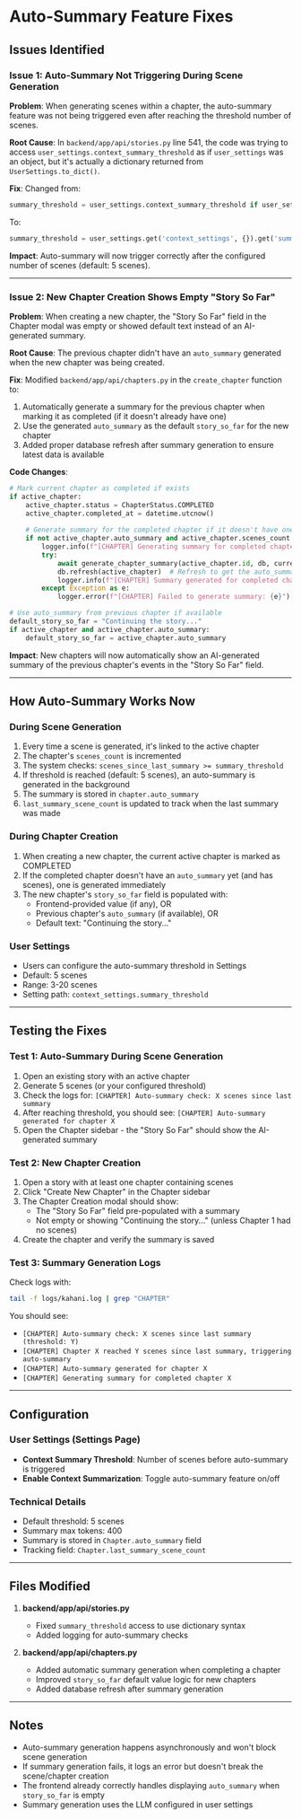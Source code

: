 # Auto-Summary Feature Fixes

## Issues Identified

### Issue 1: Auto-Summary Not Triggering During Scene Generation
**Problem**: When generating scenes within a chapter, the auto-summary feature was not being triggered even after reaching the threshold number of scenes.

**Root Cause**: In `backend/app/api/stories.py` line 541, the code was trying to access `user_settings.context_summary_threshold` as if `user_settings` was an object, but it's actually a dictionary returned from `UserSettings.to_dict()`.

**Fix**: Changed from:
```python
summary_threshold = user_settings.context_summary_threshold if user_settings else 5
```

To:
```python
summary_threshold = user_settings.get('context_settings', {}).get('summary_threshold', 5) if user_settings else 5
```

**Impact**: Auto-summary will now trigger correctly after the configured number of scenes (default: 5 scenes).

---

### Issue 2: New Chapter Creation Shows Empty "Story So Far"
**Problem**: When creating a new chapter, the "Story So Far" field in the Chapter modal was empty or showed default text instead of an AI-generated summary.

**Root Cause**: The previous chapter didn't have an `auto_summary` generated when the new chapter was being created.

**Fix**: Modified `backend/app/api/chapters.py` in the `create_chapter` function to:
1. Automatically generate a summary for the previous chapter when marking it as completed (if it doesn't already have one)
2. Use the generated `auto_summary` as the default `story_so_far` for the new chapter
3. Added proper database refresh after summary generation to ensure latest data is available

**Code Changes**:
```python
# Mark current chapter as completed if exists
if active_chapter:
    active_chapter.status = ChapterStatus.COMPLETED
    active_chapter.completed_at = datetime.utcnow()
    
    # Generate summary for the completed chapter if it doesn't have one yet
    if not active_chapter.auto_summary and active_chapter.scenes_count > 0:
        logger.info(f"[CHAPTER] Generating summary for completed chapter {active_chapter.id}")
        try:
            await generate_chapter_summary(active_chapter.id, db, current_user.id)
            db.refresh(active_chapter)  # Refresh to get the auto_summary
            logger.info(f"[CHAPTER] Summary generated for completed chapter {active_chapter.id}")
        except Exception as e:
            logger.error(f"[CHAPTER] Failed to generate summary: {e}")

# Use auto_summary from previous chapter if available
default_story_so_far = "Continuing the story..."
if active_chapter and active_chapter.auto_summary:
    default_story_so_far = active_chapter.auto_summary
```

**Impact**: New chapters will now automatically show an AI-generated summary of the previous chapter's events in the "Story So Far" field.

---

## How Auto-Summary Works Now

### During Scene Generation
1. Every time a scene is generated, it's linked to the active chapter
2. The chapter's `scenes_count` is incremented
3. The system checks: `scenes_since_last_summary >= summary_threshold`
4. If threshold is reached (default: 5 scenes), an auto-summary is generated in the background
5. The summary is stored in `chapter.auto_summary`
6. `last_summary_scene_count` is updated to track when the last summary was made

### During Chapter Creation
1. When creating a new chapter, the current active chapter is marked as COMPLETED
2. If the completed chapter doesn't have an `auto_summary` yet (and has scenes), one is generated immediately
3. The new chapter's `story_so_far` field is populated with:
   - Frontend-provided value (if any), OR
   - Previous chapter's `auto_summary` (if available), OR
   - Default text: "Continuing the story..."

### User Settings
- Users can configure the auto-summary threshold in Settings
- Default: 5 scenes
- Range: 3-20 scenes
- Setting path: `context_settings.summary_threshold`

---

## Testing the Fixes

### Test 1: Auto-Summary During Scene Generation
1. Open an existing story with an active chapter
2. Generate 5 scenes (or your configured threshold)
3. Check the logs for: `[CHAPTER] Auto-summary check: X scenes since last summary`
4. After reaching threshold, you should see: `[CHAPTER] Auto-summary generated for chapter X`
5. Open the Chapter sidebar - the "Story So Far" should show the AI-generated summary

### Test 2: New Chapter Creation
1. Open a story with at least one chapter containing scenes
2. Click "Create New Chapter" in the Chapter sidebar
3. The Chapter Creation modal should show:
   - The "Story So Far" field pre-populated with a summary
   - Not empty or showing "Continuing the story..." (unless Chapter 1 had no scenes)
4. Create the chapter and verify the summary is saved

### Test 3: Summary Generation Logs
Check logs with:
```bash
tail -f logs/kahani.log | grep "CHAPTER"
```

You should see:
- `[CHAPTER] Auto-summary check: X scenes since last summary (threshold: Y)`
- `[CHAPTER] Chapter X reached Y scenes since last summary, triggering auto-summary`
- `[CHAPTER] Auto-summary generated for chapter X`
- `[CHAPTER] Generating summary for completed chapter X`

---

## Configuration

### User Settings (Settings Page)
- **Context Summary Threshold**: Number of scenes before auto-summary is triggered
- **Enable Context Summarization**: Toggle auto-summary feature on/off

### Technical Details
- Default threshold: 5 scenes
- Summary max tokens: 400
- Summary is stored in `Chapter.auto_summary` field
- Tracking field: `Chapter.last_summary_scene_count`

---

## Files Modified

1. **backend/app/api/stories.py**
   - Fixed `summary_threshold` access to use dictionary syntax
   - Added logging for auto-summary checks

2. **backend/app/api/chapters.py**
   - Added automatic summary generation when completing a chapter
   - Improved `story_so_far` default value logic for new chapters
   - Added database refresh after summary generation

---

## Notes

- Auto-summary generation happens asynchronously and won't block scene generation
- If summary generation fails, it logs an error but doesn't break the scene/chapter creation
- The frontend already correctly handles displaying `auto_summary` when `story_so_far` is empty
- Summary generation uses the LLM configured in user settings
